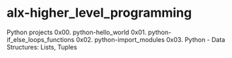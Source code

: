 # alx-higher_level_programming
Python projects 
0x00. python-hello_world
0x01.  python-if_else_loops_functions
0x02. python-import_modules
0x03. Python - Data Structures: Lists, Tuples

